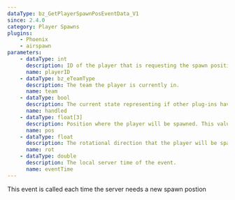 ```yaml
---
dataType: bz_GetPlayerSpawnPosEventData_V1
since: 2.4.0
category: Player Spawns
plugins:
    - Phoenix
    - airspawn
parameters:
    - dataType: int
      description: ID of the player that is requesting the spawn position.
      name: playerID
    - dataType: bz_eTeamType
      description: The team the player is currently in.
      name: team
    - dataType: bool
      description: The current state representing if other plug-ins have modified the spawn position.
      name: handled
    - dataType: float[3]
      description: Position where the player will be spawned. This value is initialized to the server
      name: pos
    - dataType: float
      description: The rotational direction that the player will be spawned at. This value is initialized
      name: rot
    - dataType: double
      description: The local server time of the event.
      name: eventTime
---
```


This event is called each time the server needs a new spawn postion
